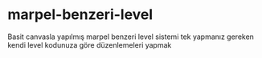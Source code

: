 # marpel-benzeri-level
Basit canvasla yapılmış marpel benzeri level sistemi tek yapmanız gereken kendi level kodunuza göre düzenlemeleri yapmak
